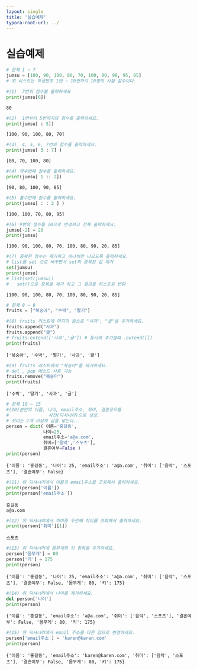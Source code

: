 ```yaml
---
layout: single
title: '실습예제'
typora-root-url: ../
---
```



# 실습예제


```python
# 문제 1 ~ 7
jumsu = [100, 90, 100, 80, 70, 100, 80, 90, 95, 85] 
# 위 리스트는 학생번호 1번 ~ 10번까지 10명의 시험 점수이다. 
```


```python
#(1)  7번의 점수를 출력하세요 
print(jumsu[6])
```

    80



```python
#(2)  1번부터 5번까지의 점수를 출력하세요.
print(jumsu[ : 5])
```

    [100, 90, 100, 80, 70]



```python
#(3)  4, 5, 6, 7번의 점수를 출력하세요.
print(jumsu[ 3 : 7] )
```

    [80, 70, 100, 80]



```python
#(4) 짝수번째 점수를 출력하세요.
print(jumsu[ 1 :: 2])
```

    [90, 80, 100, 90, 85]



```python
#(5) 홀수번째 점수를 출력하세요.
print(jumsu[ : : 2 ] )
```

    [100, 100, 70, 80, 95]



```python
#(6) 9번의 점수를 20으로 변경하고 전체 출력하세요.
jumsu[-2] = 20
print(jumsu)
```

    [100, 90, 100, 80, 70, 100, 80, 90, 20, 85]



```python
#(7) 중복된 점수는 제거하고 하나씩만 나오도록 출력하세요.
# list를 set 으로 바꾸면서 set의 중복된 값 제거
set(jumsu) 
print(jumsu)
# list(set(jumsu))
# 	set()으로 중복을 제거 하고 그 결과를 리스트로 변환
```

    [100, 90, 100, 80, 70, 100, 80, 90, 20, 85]



```python
# 문제 8 ~ 9
fruits = ["복숭아", "수박", "딸기"]
```


```python
#(8) fruits 리스트에 마지막 원소로 "사과", "귤"을 추가하세요.
fruits.append("사과")
fruits.append("귤")
# fruits.extend(['사과','귤']) # 동시에 추가할때 .extend([])
print(fruits)
```

    ['복숭아', '수박', '딸기', '사과', '귤']



```python
#(9) fruits 리스트에서 "복숭아"를 제거하세요.
# del , pop 메소드 사용 가능
fruits.remove("복숭아")
print(fruits)
```

    ['수박', '딸기', '사과', '귤']



```python
# 문제 10 ~ 15
#(10)본인의 이름, 나이, email주소, 취미, 결혼유무를 
#  				사전(딕셔너리)으로 생성. 
# 취미는 2개 이상의 값을 넣는다..
person = dict( 이름='홍길동', 
              나이=25, 
              email주소='a@a.com', 
              취미=['음악','스포츠'], 
              결혼여부=False )
print(person)
```

    {'이름': '홍길동', '나이': 25, 'email주소': 'a@a.com', '취미': ['음악', '스포츠'], '결혼여부': False}



```python
#(11) 위 딕셔너리에서 이름과 email주소를 조회해서 출력하세요.
print(person['이름'])
print(person['email주소'])
```

    홍길동
    a@a.com



```python
#(12) 위 딕셔너리에서 취미중 두번째 취미를 조회해서 출력하세요.
print(person['취미'][1])
```

    스포츠



```python
#(13) 위 딕셔너리에 몸무게와 키 항목을 추가하세요.
person['몸무게'] = 80
person['키'] = 175
print(person)
```

    {'이름': '홍길동', '나이': 25, 'email주소': 'a@a.com', '취미': ['음악', '스포츠'], '결혼여부': False, '몸무게': 80, '키': 175}



```python
#(14) 위 딕셔너리에서 나이를 제거하세요.
del person['나이']
print(person)
```

    {'이름': '홍길동', 'email주소': 'a@a.com', '취미': ['음악', '스포츠'], '결혼여부': False, '몸무게': 80, '키': 175}



```python
#(15) 위 딕셔너리에서 email 주소를 다른 값으로 변경하세요.
person['email주소'] = 'karen@karen.com'
print(person)
```

    {'이름': '홍길동', 'email주소': 'karen@karen.com', '취미': ['음악', '스포츠'], '결혼여부': False, '몸무게': 80, '키': 175}


